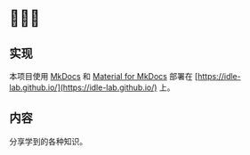 💭💡🎈
==========================

## 实现

本项目使用 [MkDocs](https://github.com/mkdocs/mkdocs) 和 [Material for MkDocs](https://github.com/squidfunk/mkdocs-material?tab=readme-ov-file) 部署在 [https://idle-lab.github.io/](https://idle-lab.github.io/) 上。

## 内容

分享学到的各种知识。



